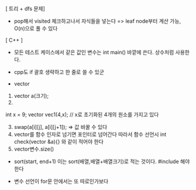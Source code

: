 [ 트리 + dfs 문제]

- pop해서 visited 체크하고나서 자식들을 넣는다 => leaf node부터 계산 가능, O(n)으로 풀 수 있다

[ C++ ]

- 모든 테스트 케이스에서 같은 값인 변수는 int main() 바깥에 쓴다.
  상수처럼 사용한다.
- cpp도 if 괄호 생략하고 한 줄로 쓸 수 있군

- vector

1. vector<string> a(크기);
2.

int x = 9;
vector<int> vec1(4,x); // x로 초기화된 4개의 원소를 가지고 있다

3. swap(a[i][j], a[i][j+1]); => 값 바꿀 수 있다
4. vector를 함수 인자로 넘기면 포인터로 넘어간다
   따라서 함수 선언시
   int check(vector<string> &a){} 와 같이 적어야 한다
5. vector변수.size()

- sort(start, end+1)
  이는 sort(배열,배열+배열크기)로 적는 것이다.
  #include <algorithm> 해야 한다

- 변수 선언이 for문 안에서는 또 따로인가보다
